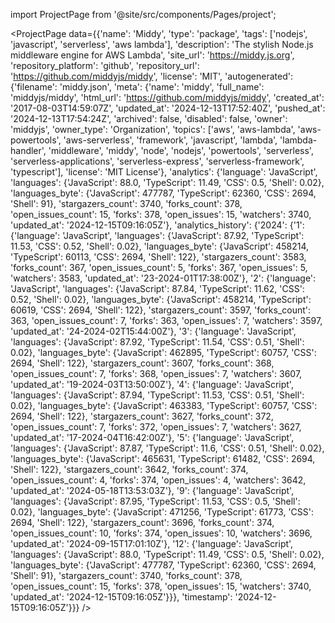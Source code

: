 
import ProjectPage from '@site/src/components/Pages/project';

<ProjectPage
    data={{'name': 'Middy', 'type': 'package', 'tags': ['nodejs', 'javascript', 'serverless', 'aws lambda'], 'description': 'The stylish Node.js middleware engine for AWS Lambda', 'site_url': 'https://middy.js.org', 'repository_platform': 'github', 'repository_url': 'https://github.com/middyjs/middy', 'license': 'MIT', 'autogenerated': {'filename': 'middy.json', 'meta': {'name': 'middy', 'full_name': 'middyjs/middy', 'html_url': 'https://github.com/middyjs/middy', 'created_at': '2017-08-03T14:59:07Z', 'updated_at': '2024-12-13T17:52:40Z', 'pushed_at': '2024-12-13T17:54:24Z', 'archived': false, 'disabled': false, 'owner': 'middyjs', 'owner_type': 'Organization', 'topics': ['aws', 'aws-lambda', 'aws-powertools', 'aws-serverless', 'framework', 'javascript', 'lambda', 'lambda-handler', 'middleware', 'middy', 'node', 'nodejs', 'powertools', 'serverless', 'serverless-applications', 'serverless-express', 'serverless-framework', 'typescript'], 'license': 'MIT License'}, 'analytics': {'language': 'JavaScript', 'languages': {'JavaScript': 88.0, 'TypeScript': 11.49, 'CSS': 0.5, 'Shell': 0.02}, 'languages_byte': {'JavaScript': 477787, 'TypeScript': 62360, 'CSS': 2694, 'Shell': 91}, 'stargazers_count': 3740, 'forks_count': 378, 'open_issues_count': 15, 'forks': 378, 'open_issues': 15, 'watchers': 3740, 'updated_at': '2024-12-15T09:16:05Z'}, 'analytics_history': {'2024': {'1': {'language': 'JavaScript', 'languages': {'JavaScript': 87.92, 'TypeScript': 11.53, 'CSS': 0.52, 'Shell': 0.02}, 'languages_byte': {'JavaScript': 458214, 'TypeScript': 60113, 'CSS': 2694, 'Shell': 122}, 'stargazers_count': 3583, 'forks_count': 367, 'open_issues_count': 5, 'forks': 367, 'open_issues': 5, 'watchers': 3583, 'updated_at': '23-2024-01T17:38:00Z'}, '2': {'language': 'JavaScript', 'languages': {'JavaScript': 87.84, 'TypeScript': 11.62, 'CSS': 0.52, 'Shell': 0.02}, 'languages_byte': {'JavaScript': 458214, 'TypeScript': 60619, 'CSS': 2694, 'Shell': 122}, 'stargazers_count': 3597, 'forks_count': 363, 'open_issues_count': 7, 'forks': 363, 'open_issues': 7, 'watchers': 3597, 'updated_at': '24-2024-02T15:44:00Z'}, '3': {'language': 'JavaScript', 'languages': {'JavaScript': 87.92, 'TypeScript': 11.54, 'CSS': 0.51, 'Shell': 0.02}, 'languages_byte': {'JavaScript': 462895, 'TypeScript': 60757, 'CSS': 2694, 'Shell': 122}, 'stargazers_count': 3607, 'forks_count': 368, 'open_issues_count': 7, 'forks': 368, 'open_issues': 7, 'watchers': 3607, 'updated_at': '19-2024-03T13:50:00Z'}, '4': {'language': 'JavaScript', 'languages': {'JavaScript': 87.94, 'TypeScript': 11.53, 'CSS': 0.51, 'Shell': 0.02}, 'languages_byte': {'JavaScript': 463383, 'TypeScript': 60757, 'CSS': 2694, 'Shell': 122}, 'stargazers_count': 3627, 'forks_count': 372, 'open_issues_count': 7, 'forks': 372, 'open_issues': 7, 'watchers': 3627, 'updated_at': '17-2024-04T16:42:00Z'}, '5': {'language': 'JavaScript', 'languages': {'JavaScript': 87.87, 'TypeScript': 11.6, 'CSS': 0.51, 'Shell': 0.02}, 'languages_byte': {'JavaScript': 465631, 'TypeScript': 61482, 'CSS': 2694, 'Shell': 122}, 'stargazers_count': 3642, 'forks_count': 374, 'open_issues_count': 4, 'forks': 374, 'open_issues': 4, 'watchers': 3642, 'updated_at': '2024-05-18T13:53:03Z'}, '9': {'language': 'JavaScript', 'languages': {'JavaScript': 87.95, 'TypeScript': 11.53, 'CSS': 0.5, 'Shell': 0.02}, 'languages_byte': {'JavaScript': 471256, 'TypeScript': 61773, 'CSS': 2694, 'Shell': 122}, 'stargazers_count': 3696, 'forks_count': 374, 'open_issues_count': 10, 'forks': 374, 'open_issues': 10, 'watchers': 3696, 'updated_at': '2024-09-15T17:01:10Z'}, '12': {'language': 'JavaScript', 'languages': {'JavaScript': 88.0, 'TypeScript': 11.49, 'CSS': 0.5, 'Shell': 0.02}, 'languages_byte': {'JavaScript': 477787, 'TypeScript': 62360, 'CSS': 2694, 'Shell': 91}, 'stargazers_count': 3740, 'forks_count': 378, 'open_issues_count': 15, 'forks': 378, 'open_issues': 15, 'watchers': 3740, 'updated_at': '2024-12-15T09:16:05Z'}}}, 'timestamp': '2024-12-15T09:16:05Z'}}}
/>
